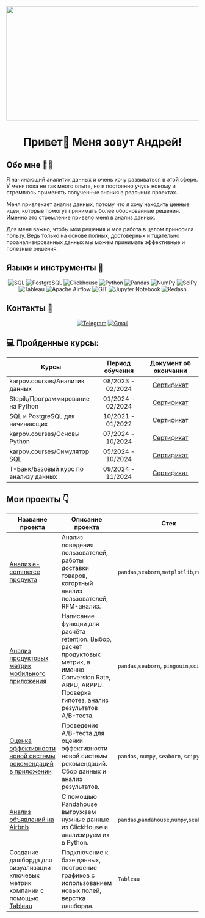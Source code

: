 <br clear="both">

<div align="center">
  <img height="300" width="600" src="https://user-images.githubusercontent.com/74038190/212750147-854a394f-fee9-4080-9770-78a4b7ece53f.gif"  />
</div>

###

<h1 align="center">Привет👋 Меня зовут Андрей!</h1>

###

 ## Обо мне 🙋‍♂️
 Я начинающий аналитик данных и очень хочу развиваться в этой сфере. У меня пока не так много опыта, но я постоянно учусь новому и стремлюсь применять полученные знания в реальных проектах.

Меня привлекает анализ данных, потому что я хочу находить ценные идеи, которые помогут принимать более обоснованные решения. Именно это стремление привело меня в анализ данных.

Для меня важно, чтобы мои решения и моя работа в целом приносила пользу. Ведь только на основе полных, достоверных и тщательно проанализированных данных мы можем принимать эффективные и полезные решения.


 ## Языки и инструменты 🔧

<div align="center">
  
![SQL](https://img.shields.io/badge/SQL-0b0038?style=for-the-badge&logo=sql&logoColor=white)
![PostgreSQL](https://img.shields.io/badge/postgresql-0b0038?style=for-the-badge&logo=postgresql&logoColor=white)
![Clickhouse](https://img.shields.io/badge/-Clickhouse-0b0038?style=for-the-badge&logo=Clickhouse&logoColor=white)
![Python](https://img.shields.io/badge/python-0b0038?style=for-the-badge&logo=python&logoColor=white)
![Pandas](https://img.shields.io/badge/pandas-0b0038?style=for-the-badge&logo=pandas&logoColor=white)
![NumPy](https://img.shields.io/badge/numpy-0b0038?style=for-the-badge&logo=numpy&logoColor=4c74cc)
![SciPy](https://img.shields.io/badge/SciPy-0b0038?style=for-the-badge&logo=scipy&logoColor=%white)
![Tableau](https://img.shields.io/badge/-Tableau-0b0038?style=for-the-badge&logo=tableau)
![Apache Airflow](https://img.shields.io/badge/Apache%20Airflow-0b0038?style=for-the-badge&logo=Apache%20Airflow&logoColor=e4351d)
![GIT](https://img.shields.io/badge/-GIT-0b0038?style=for-the-badge&logo=GIT&logoColor=white)
![Jupyter Notebook](https://img.shields.io/badge/Jupyter%20Notebook-0b0038?style=for-the-badge&logo=jupyter&logoColor=F37626)
![Redash](https://img.shields.io/badge/Redash-0b0038?style=for-the-badge&logo=redash&logoColor=white)


</div>


## Контакты 👀

<div align="center">

[![Telegram](https://img.shields.io/badge/Telegram-0b0038?style=for-the-badge&logo=telegram&logoColor=white)](https://t.me/tarasov_andrej)
[![Gmail](https://img.shields.io/badge/Gmail-0b0038?style=for-the-badge&logo=gmail&logoColor=red)](mailto:tarasovandreyy@gmail.соm)


</div>


 ## 💻 Пройденные курсы:
  
| Курсы                                                           | Период обучения   | Документ об окончании |
| ----------------------------------------------------------------| :---------------: | :--------------------:|
| karpov.courses/Аналитик данных                                  | 08/2023 - 02/2024 |     [Сертификат](https://lab.karpov.courses/certificate/2bab7021-72ce-4e9b-95d6-f9f9c07e75bf/)     |
| Stepik/Программирование на Python                                  | 01/2024 - 02/2024 |     [Сертификат](https://stepik.org/certificate/47a8d17c94196056b5ac0ea9cc58a46b4df5c2ef.pdf)     |
| SQL и PostgreSQL для начинающих                                 | 10/2021 - 01/2022 |     [Сертификат](https://beonmax.com/certificates/699e693f90cd6126958f04ec979c37c3/ru/)     |
| karpov.courses/Основы Python                                 | 07/2024 - 10/2024 |     [Сертификат](https://lab.karpov.courses/certificate/b4d46143-4a2b-4809-884a-838b4600f6e0/)     |
| karpov.courses/Симулятор SQL                                | 05/2024 - 10/2024 |     [Сертификат](https://lab.karpov.courses/certificate/5338f164-c848-4d6a-bdfb-b011527c016f/)     |
| Т-Банк/Базовый курс по анализу данных                                | 09/2024 - 11/2024 |     [Сертификат](https://disk.yandex.ru/i/8Z-hF80viBGJeg)     |


  <h2>Мои проекты 👇</h2>

  |Название проекта| Описание проекта| Стек|
|----------------|-----------------|-----|
|[Анализ e-commerce продукта](https://github.com/TarasovAndrej/E-commerce_project)|Анализ поведения пользователей, работы доставки товаров, когортный анализ пользователей, RFM-анализ.|`pandas`,`seaborn`,`matplotlib`,`requests`|
|[Анализ продуктовых метрик мобильного приложения](https://github.com/TarasovAndrej/mobile-app_analysis)|Написание функции для расчёта retention. Выбор, расчет продуктовых метрик, а именно Conversion Rate, ARPU, ARPPU. Проверка гипотез, анализ результатов А/B-теста.|`pandas`,`seaborn`, `pingouin`,`scipy`|
|[Оценка эффективности новой системы рекомендаций в приложении](https://github.com/TarasovAndrej/A-B-testing-analysis)|Проведение A/B-теста для оценки эффективности новой системы рекомендаций. Сбор данных и анализ результатов. |`pandas`, `numpy`, `seaborn`, `scipy` |
|[Анализ объявлений на Airbnb](https://github.com/TarasovAndrej/ETL_SQL_Python)|С помощью Pandahouse выгружаем нужные данные из ClickHouse и анализируем их в Python.|`pandas`,`pandahouse`,`numpy`,`seaborn`|
|Создание дашборда для визуализации ключевых метрик компании с помощью [Tableau](https://public.tableau.com/app/profile/andrey.tarasov7526/viz/MonthlySalesOverview_17008533949290/MonthlySalesOverview)|Подключение к базе данных, построение графиков с использованием новых полей, верстка дашборда.|`Tableau`|
